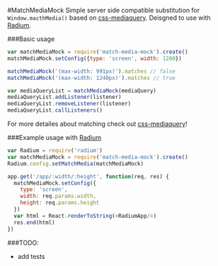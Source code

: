 #MatchMediaMock
Simple server side compatible substitution for ```Window.macthMedia()``` based on [css-mediaquery].
Deisgned to use with [Radium].

###Basic usage
```javascript
var matchMediaMock = require('match-media-mock').create()
matchMediaMock.setConfig({type: 'screen', width: 1200})

matchMediaMock('(max-width: 991px)').matches // false
matchMediaMock('(max-width: 1240px)').matches // true

var mediaQueryList = matchMediaMock(mediaQuery)
mediaQueryList.addListener(listener)
mediaQueryList.removeListener(listener)
mediaQueryList.callListeners()
```

For more detailes about matching check out [css-mediaquery]!

###Example usage with [Radium]
```javascript
var Radium = require('radium')
var matchMediaMock = require('match-media-mock').create()
Radium.config.setMatchMedia(matchMediaMock)

app.get('/app/:width/:height', function(req, res) {
  matchMediaMock.setConfig({
    type: 'screen',
    width: req.params.width,
    height: req.params.height
  })
  var html = React.renderToString(<RadiumApp/>)
  res.end(html)
})
```

###TODO:
- add tests

[Radium]: https://github.com/FormidableLabs/radium
[css-mediaquery]: https://github.com/ericf/css-mediaquery
